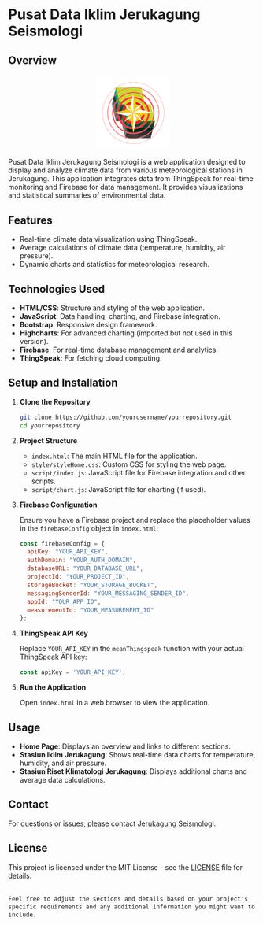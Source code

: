# Pusat Data Iklim Jerukagung Seismologi

## Overview

<p align="center">
  <img src="./public/Logo.png" alt="Logo" width="150"/>
</p>

Pusat Data Iklim Jerukagung Seismologi is a web application designed to display and analyze climate data from various meteorological stations in Jerukagung. This application integrates data from ThingSpeak for real-time monitoring and Firebase for data management. It provides visualizations and statistical summaries of environmental data.

## Features

- Real-time climate data visualization using ThingSpeak.
- Average calculations of climate data (temperature, humidity, air pressure).
- Dynamic charts and statistics for meteorological research.

## Technologies Used

- **HTML/CSS**: Structure and styling of the web application.
- **JavaScript**: Data handling, charting, and Firebase integration.
- **Bootstrap**: Responsive design framework.
- **Highcharts**: For advanced charting (imported but not used in this version).
- **Firebase**: For real-time database management and analytics.
- **ThingSpeak**: For fetching cloud computing.

## Setup and Installation

1. **Clone the Repository**

   ```bash
   git clone https://github.com/yourusername/yourrepository.git
   cd yourrepository
   ```

2. **Project Structure**

   - `index.html`: The main HTML file for the application.
   - `style/styleHome.css`: Custom CSS for styling the web page.
   - `script/index.js`: JavaScript file for Firebase integration and other scripts.
   - `script/chart.js`: JavaScript file for charting (if used).

3. **Firebase Configuration**

   Ensure you have a Firebase project and replace the placeholder values in the `firebaseConfig` object in `index.html`:

   ```javascript
   const firebaseConfig = {
     apiKey: "YOUR_API_KEY",
     authDomain: "YOUR_AUTH_DOMAIN",
     databaseURL: "YOUR_DATABASE_URL",
     projectId: "YOUR_PROJECT_ID",
     storageBucket: "YOUR_STORAGE_BUCKET",
     messagingSenderId: "YOUR_MESSAGING_SENDER_ID",
     appId: "YOUR_APP_ID",
     measurementId: "YOUR_MEASUREMENT_ID"
   };
   ```

4. **ThingSpeak API Key**

   Replace `YOUR_API_KEY` in the `meanThingspeak` function with your actual ThingSpeak API key:

   ```javascript
   const apiKey = 'YOUR_API_KEY';
   ```

5. **Run the Application**

   Open `index.html` in a web browser to view the application.

## Usage

- **Home Page**: Displays an overview and links to different sections.
- **Stasiun Iklim Jerukagung**: Shows real-time data charts for temperature, humidity, and air pressure.
- **Stasiun Riset Klimatologi Jerukagung**: Displays additional charts and average data calculations.

## Contact

For questions or issues, please contact [Jerukagung Seismologi](mailto:evanalifwidhyatma@gmail.com).

## License

This project is licensed under the MIT License - see the [LICENSE](LICENSE) file for details.
```

Feel free to adjust the sections and details based on your project's specific requirements and any additional information you might want to include.
